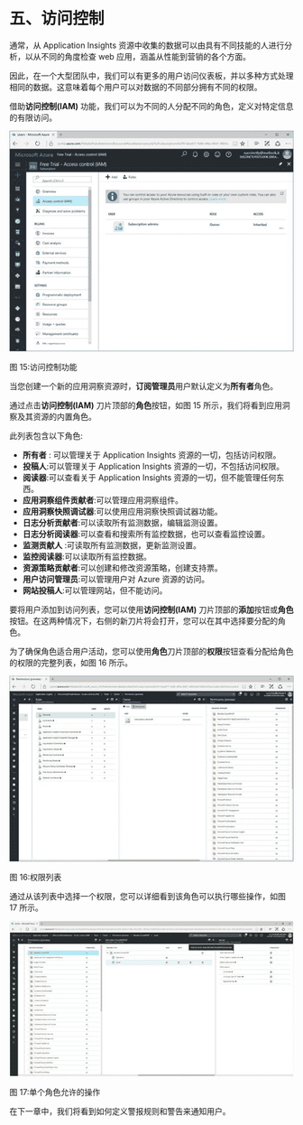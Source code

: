 # 五、访问控制

通常，从 Application Insights 资源中收集的数据可以由具有不同技能的人进行分析，以从不同的角度检查 web 应用，涵盖从性能到营销的各个方面。

因此，在一个大型团队中，我们可以有更多的用户访问仪表板，并以多种方式处理相同的数据。这意味着每个用户可以对数据的不同部分拥有不同的权限。

借助**访问控制(IAM)** 功能，我们可以为不同的人分配不同的角色，定义对特定信息的有限访问。

![](img/image022.jpg)

图 15:访问控制功能

当您创建一个新的应用洞察资源时，**订阅管理员**用户默认定义为**所有者**角色。

通过点击**访问控制(IAM)** 刀片顶部的**角色**按钮，如图 15 所示，我们将看到应用洞察及其资源的内置角色。

此列表包含以下角色:

*   **所有者** : 可以管理关于 Application Insights 资源的一切，包括访问权限。
*   **投稿人**:可以管理关于 Application Insights 资源的一切，不包括访问权限。
*   **阅读器**:可以查看关于 Application Insights 资源的一切，但不能管理任何东西。
*   **应用洞察组件贡献者**:可以管理应用洞察组件。
*   **应用洞察快照调试器**:可以使用应用洞察快照调试器功能。
*   **日志分析贡献者**:可以读取所有监测数据，编辑监测设置。
*   **日志分析阅读器**:可以查看和搜索所有监控数据，也可以查看监控设置。
*   **监测贡献人** :可读取所有监测数据，更新监测设置。
*   **监控阅读器**:可以读取所有监控数据。
*   **资源策略贡献者**:可以创建和修改资源策略，创建支持票。
*   **用户访问管理员**:可以管理用户对 Azure 资源的访问。
*   **网站投稿人**:可以管理网站，但不能访问。

要将用户添加到访问列表，您可以使用**访问控制(IAM)** 刀片顶部的**添加**按钮或**角色**按钮。在这两种情况下，右侧的新刀片将会打开，您可以在其中选择要分配的角色。

为了确保角色适合用户活动，您可以使用**角色**刀片顶部的**权限**按钮查看分配给角色的权限的完整列表，如图 16 所示。

![](img/image023.jpg)

图 16:权限列表

通过从该列表中选择一个权限，您可以详细看到该角色可以执行哪些操作，如图 17 所示。

![](img/image024.jpg)

图 17:单个角色允许的操作

在下一章中，我们将看到如何定义警报规则和警告来通知用户。